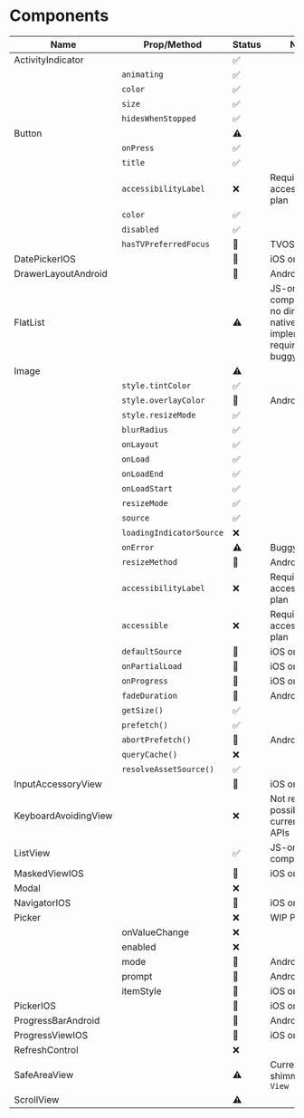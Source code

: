 # Components

| Name                 | Prop/Method              | Status | Notes                                                                |
| -------------------- | ------------------------ | ------ | -------------------------------------------------------------------- |
| ActivityIndicator    |                          | ✅     |                                                                      |
|                      | `animating`              | ✅     |                                                                      |
|                      | `color`                  | ✅     |                                                                      |
|                      | `size`                   | ✅     |                                                                      |
|                      | `hidesWhenStopped`       | ✅     |                                                                      |
| Button               |                          | ⚠️     |                                                                      |
|                      | `onPress`                | ✅     |                                                                      |
|                      | `title`                  | ✅     |                                                                      |
|                      | `accessibilityLabel`     | ❌     | Requires accessibility plan                                          |
|                      | `color`                  | ✅     |                                                                      |
|                      | `disabled`               | ✅     |                                                                      |
|                      | `hasTVPreferredFocus`    | 🚫     | TVOS only                                                            |
| DatePickerIOS        |                          | 🚫     | iOS only                                                             |
| DrawerLayoutAndroid  |                          | 🚫     | Android only                                                         |
| FlatList             |                          | ⚠️     | JS-only component so no direct native implementation required, buggy |
| Image                |                          | ⚠️     |                                                                      |
|                      | `style.tintColor`        | ✅     |                                                                      |
|                      | `style.overlayColor`     | 🚫     | Android only                                                         |
|                      | `style.resizeMode`       | ✅     |                                                                      |
|                      | `blurRadius`             | ✅     |                                                                      |
|                      | `onLayout`               | ✅     |                                                                      |
|                      | `onLoad`                 | ✅     |                                                                      |
|                      | `onLoadEnd`              | ✅     |                                                                      |
|                      | `onLoadStart`            | ✅     |                                                                      |
|                      | `resizeMode`             | ✅     |                                                                      |
|                      | `source`                 | ✅     |                                                                      |
|                      | `loadingIndicatorSource` | ❌     |                                                                      |
|                      | `onError`                | ⚠️     | Buggy                                                                |
|                      | `resizeMethod`           | 🚫     | Android only                                                         |
|                      | `accessibilityLabel`     | ❌     | Requires accessibility plan                                          |
|                      | `accessible`             | ❌     | Requires accessibility plan                                          |
|                      | `defaultSource`          | 🚫     | iOS only                                                             |
|                      | `onPartialLoad`          | 🚫     | iOS only                                                             |
|                      | `onProgress`             | 🚫     | iOS only                                                             |
|                      | `fadeDuration`           | 🚫     | Android only                                                         |
|                      | `getSize()`              | ✅     |                                                                      |
|                      | `prefetch()`             | ✅     |                                                                      |
|                      | `abortPrefetch()`        | 🚫     | Android only                                                         |
|                      | `queryCache()`           | ❌     |                                                                      |
|                      | `resolveAssetSource()`   | ✅     |                                                                      |
| InputAccessoryView   |                          | 🚫     | iOS only                                                             |
| KeyboardAvoidingView |                          | ❌     | Not really possible with current DOM APIs                            |
| ListView             |                          | ✅     | JS-only component                                                    |
| MaskedViewIOS        |                          | 🚫     | iOS only                                                             |
| Modal                |                          | ❌     |                                                                      |
| NavigatorIOS         |                          | 🚫     | iOS only                                                             |
| Picker               |                          | ❌     | WIP PR: #46                                                          |
|                      | onValueChange            | ❌     |                                                                      |
|                      | enabled                  | ❌     |                                                                      |
|                      | mode                     | 🚫     | Android only                                                         |
|                      | prompt                   | 🚫     | Android only                                                         |
|                      | itemStyle                | 🚫     | iOS only                                                             |
| PickerIOS            |                          | 🚫     | iOS only                                                             |
| ProgressBarAndroid   |                          | 🚫     | Android only                                                         |
| ProgressViewIOS      |                          | 🚫     | iOS only                                                             |
| RefreshControl       |                          | ❌     |                                                                      |
| SafeAreaView         |                          | ⚠️     | Currently shimmed to `View`                                          |
| ScrollView           |                          | ⚠️     |                                                                      |
